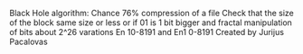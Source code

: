 Black Hole algorithm:
Chance 76% compression of a file
Check that the size of the block same size or less or if 01 is 1 bit bigger and fractal manipulation of bits about 2^26 varations En 10-8191 and En1 0-8191
Created by Jurijus Pacalovas 
